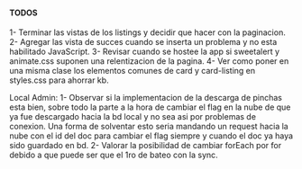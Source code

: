 #### TODOS ####
1- Terminar las vistas de los listings y decidir que hacer con la paginacion.
2- Agregar las vista de succes cuando se inserta un problema y no esta habilitado JavaScript.
3- Revisar cuando se hostee la app si sweetalert y animate.css suponen una relentizacion de la pagina.
4- Ver como poner en una misma clase los elementos comunes de card y card-listing en styles.css para ahorrar kb.

Local Admin:
1- Observar si la implementacion de la descarga de pinchas esta bien, sobre todo la parte a la hora de cambiar el flag en la nube de que ya fue descargado hacia la bd local y no sea asi por problemas de conexion. Una forma de solventar esto seria mandando un request hacia la nube con el id del doc para cambiar el flag siempre y cuando el doc ya haya sido guardado en bd.
2- Valorar la posibilidad de cambiar forEach por for debido a que puede ser que el 1ro de bateo con la sync.